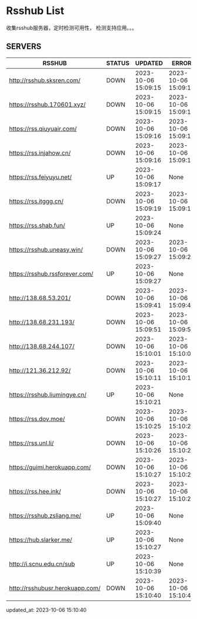 # Rsshub List

收集rsshub服务器，定时检测可用性， 检测支持应用。。。


## SERVERS

|  RSSHUB   | STATUS  | UPDATED  | ERROR  | TWITTER |  
|  ----  | ----  | ----  | ----  | ---- |  
| http://rsshub.sksren.com/ | DOWN | 2023-10-06 15:09:15 | 2023-10-06 15:09:15 |  
| https://rsshub.170601.xyz/ | DOWN | 2023-10-06 15:09:15 | 2023-10-06 15:09:15 |  
| https://rss.qiuyuair.com/ | DOWN | 2023-10-06 15:09:16 | 2023-10-06 15:09:16 |  
| https://rss.injahow.cn/ | DOWN | 2023-10-06 15:09:16 | 2023-10-06 15:09:16 |  
| https://rss.feiyuyu.net/ | UP | 2023-10-06 15:09:17 | None ||  
| https://rss.itggg.cn/ | DOWN | 2023-10-06 15:09:19 | 2023-10-06 15:09:19 |  
| https://rss.shab.fun/ | UP | 2023-10-06 15:09:24 | None ||  
| https://rsshub.uneasy.win/ | DOWN | 2023-10-06 15:09:27 | 2023-10-06 15:09:27 |  
| https://rsshub.rssforever.com/ | UP | 2023-10-06 15:09:27 | None ||  
| http://138.68.53.201/ | DOWN | 2023-10-06 15:09:41 | 2023-10-06 15:09:41 |  
| http://138.68.231.193/ | DOWN | 2023-10-06 15:09:51 | 2023-10-06 15:09:51 |  
| http://138.68.244.107/ | DOWN | 2023-10-06 15:10:01 | 2023-10-06 15:10:01 |  
| http://121.36.212.92/ | DOWN | 2023-10-06 15:10:11 | 2023-10-06 15:10:11 |  
| https://rsshub.liumingye.cn/ | UP | 2023-10-06 15:10:21 | None ||  
| https://rss.dov.moe/ | DOWN | 2023-10-06 15:10:25 | 2023-10-06 15:10:25 |  
| https://rss.unl.li/ | DOWN | 2023-10-06 15:10:26 | 2023-10-06 15:10:26 |  
| https://guimi.herokuapp.com/ | DOWN | 2023-10-06 15:10:27 | 2023-10-06 15:10:27 |  
| https://rss.hee.ink/ | DOWN | 2023-10-06 15:10:27 | 2023-10-06 15:10:27 |  
| https://rsshub.zsliang.me/ | UP | 2023-10-06 15:09:40 | None |OK|  
| https://hub.slarker.me/ | UP | 2023-10-06 15:10:27 | None ||  
| http://i.scnu.edu.cn/sub | UP | 2023-10-06 15:10:39 | None ||  
| http://rsshubusr.herokuapp.com/ | DOWN | 2023-10-06 15:10:40 | 2023-10-06 15:10:40 |  
  

updated_at: 2023-10-06 15:10:40  
